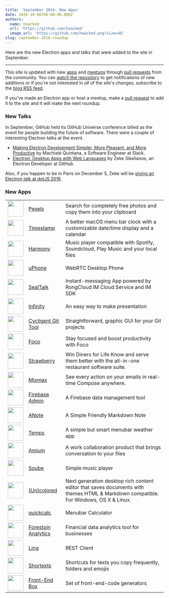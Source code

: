 ```yaml
---
title: 'September 2016: New Apps'
date: 2016-10-06T00:00:00.000Z
authors:
  name: haacked
  url: 'https://github.com/haacked'
  image_url: 'https://github.com/haacked.png?size=48'
slug: september-2016-roundup
---
```

Here are the new Electron apps and talks that were added to the site in September.

---

This site is updated with new [apps](https://electronjs.org/apps) and [meetups](https://electronjs.org/community) through [pull requests](https://github.com/electron/electronjs.org/pulls) from the community. You can [watch the repository](https://github.com/electron/electronjs.org) to get notifications of new additions or if you're not interested in _all_ of the site's changes, subscribe to the [blog RSS feed](https://electronjs.org/feed.xml).

If you've made an Electron app or host a meetup, make a [pull request](https://github.com/electron/electronjs.org) to add it to the site and it will make the next roundup.

### New Talks

In September, GitHub held its GitHub Universe conference billed as the event for people building the future of software. There were a couple of interesting Electron talks at the event.

* [Making Electron Development Simpler, More Pleasant, and More Productive](https://www.youtube.com/watch?v=Eqg_IqVeI5s) by Machisté Quintana, a Software Engineer at Slack.
* [Electron: Desktop Apps with Web Languages](https://www.youtube.com/watch?v=FNHBfN8c32U) by Zeke Sikelianos, an Electron Developer at GitHub.

Also, if you happen to be in Paris on December 5, Zeke will be [giving an Electron talk at dotJS 2016](https://twitter.com/dotJS/status/783615732307333120).

### New Apps

|   |   |   |
|---|---|---|
| <img src='/images/apps/pexels-icon.png' width='50'/> | [Pexels](https://www.pexels.com/pro/mac-and-windows-app/) | Search for completely free photos and copy them into your clipboard |
| <img src='/images/apps/timestamp-icon.png' width='50'/> | [Timestamp](https://mzdr.github.io/timestamp/) | A better macOS menu bar clock with a customizable date/time display and a calendar |
| <img src='/images/apps/harmony-icon.png' width='50'/> | [Harmony](http://getharmony.xyz/) | Music player compatible with Spotify, Soundcloud, Play Music and your local files |
| <img src='/images/apps/uphone-icon.png' width='50'/> | [uPhone](http://www.integraccs.com) | WebRTC Desktop Phone |
| <img src='/images/apps/sealtalk-icon.png' width='50'/> | [SealTalk](http://sealtalk.im) | Instant-messaging App powered by RongCloud IM Cloud Service and IM SDK |
| <img src='/images/apps/infinity-icon.png' width='50'/> | [Infinity](https://ycosxapp.github.io) | An easy way to make presentation |
| <img src='/images/apps/cycligent-git-tool-icon.png' width='50'/> | [Cycligent Git Tool](https://www.cycligent.com/git-tool) | Straightforward, graphic GUI for your Git projects |
| <img src='/images/apps/foco-icon.png' width='50'/> | [Foco](https://github.com/akashnimare/foco) | Stay focused and boost productivity with Foco |
| <img src='/images/apps/strawberry-icon.png' width='50'/> | [Strawberry](https://strawberrypos.com) | Win Diners for Life Know and serve them better with the all-in-one restaurant software suite. |
| <img src='/images/apps/mixmax-icon.png' width='50'/> | [Mixmax](https://mixmax.com/download) | See every action on your emails in real-time Compose anywhere. |
| <img src='/images/apps/firebase-admin-icon.png' width='50'/> | [Firebase Admin](https://firebaseadmin.com) | A Firebase data management tool |
| <img src='/images/apps/anote-icon.png' width='50'/> | [ANote](https://github.com/AnotherNote/anote) | A Simple Friendly Markdown Note |
| <img src='/images/apps/temps-icon.png' width='50'/> | [Temps](https://jackd248.github.io/temps/) | A simple but smart menubar weather app |
| <img src='/images/apps/amium-icon.png' width='50'/> | [Amium](https://www.amium.com) | A work collaboration product that brings conversation to your files |
| <img src='/images/apps/soube-icon.png' width='50'/> | [Soube](http://soube.diegomolina.cl) | Simple music player |
| <img src='/images/apps/un-colored-icon.png' width='50'/> | [(Un)colored](https://n457.github.io/Uncolored/) | Next generation desktop rich content editor that saves documents with themes HTML & Markdown compatible. For Windows, OS X & Linux. |
| <img src='/images/apps/quickcalc-icon.png' width='50'/> | [quickcalc](https://github.com/Cwoodall6/quickcalc) | Menubar Calculator |
| <img src='/images/apps/forestpin-analytics-icon.png' width='50'/> | [Forestpin Analytics](http://forestpin.com/analytics) | Financial data analytics tool for businesses |
| <img src='/images/apps/ling-icon.png' width='50'/> | [Ling](https://github.com/talhasch/ling) | REST Client |
| <img src='/images/apps/shortexts-icon.png' width='50'/> | [Shortexts](http://shortexts.com/) | Shortcuts for texts you copy frequently, folders and emojis |
| <img src='/images/apps/front-end-box-icon.png' width='50'/> | [Front-End Box](http://frontendbox.io) | Set of front-end-code generators |
